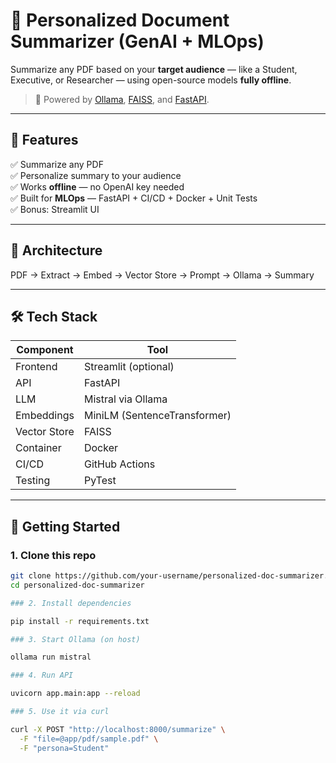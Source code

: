 # 📄 Personalized Document Summarizer (GenAI + MLOps)

Summarize any PDF based on your **target audience** — like a Student, Executive, or Researcher — using open-source models **fully offline**.

> 🧠 Powered by [Ollama](https://ollama.com), [FAISS](https://github.com/facebookresearch/faiss), and [FastAPI](https://fastapi.tiangolo.com/).

---

## 🚀 Features

✅ Summarize any PDF  
✅ Personalize summary to your audience  
✅ Works **offline** — no OpenAI key needed  
✅ Built for **MLOps** — FastAPI + CI/CD + Docker + Unit Tests  
✅ Bonus: Streamlit UI  

---

## 🧱 Architecture

PDF → Extract → Embed → Vector Store → Prompt → Ollama → Summary


---

## 🛠️ Tech Stack

| Component     | Tool                    |
|---------------|--------------------------|
| Frontend      | Streamlit (optional)     |
| API           | FastAPI                  |
| LLM           | Mistral via Ollama       |
| Embeddings    | MiniLM (SentenceTransformer) |
| Vector Store  | FAISS                    |
| Container     | Docker                   |
| CI/CD         | GitHub Actions           |
| Testing       | PyTest                   |

---

## 🚀 Getting Started

### 1. Clone this repo

```bash
git clone https://github.com/your-username/personalized-doc-summarizer.git
cd personalized-doc-summarizer

### 2. Install dependencies

pip install -r requirements.txt

### 3. Start Ollama (on host)

ollama run mistral

### 4. Run API

uvicorn app.main:app --reload

### 5. Use it via curl

curl -X POST "http://localhost:8000/summarize" \
  -F "file=@app/pdf/sample.pdf" \
  -F "persona=Student"